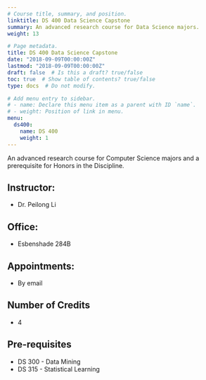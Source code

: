 ```yaml
---
# Course title, summary, and position.
linktitle: DS 400 Data Science Capstone
summary: An advanced research course for Data Science majors.
weight: 13

# Page metadata.
title: DS 400 Data Science Capstone
date: "2018-09-09T00:00:00Z"
lastmod: "2018-09-09T00:00:00Z"
draft: false  # Is this a draft? true/false
toc: true  # Show table of contents? true/false
type: docs  # Do not modify.

# Add menu entry to sidebar.
# - name: Declare this menu item as a parent with ID `name`.
# - weight: Position of link in menu.
menu:
  ds400:
    name: DS 400
    weight: 1
---
```



An advanced research course for Computer Science majors and a prerequisite for Honors in the Discipline.

## Instructor:

* Dr. Peilong Li

## Office:

* Esbenshade 284B

## Appointments:

* By email

## Number of Credits

* 4

## Pre-requisites

* DS 300 - Data Mining
* DS 315 - Statistical Learning
